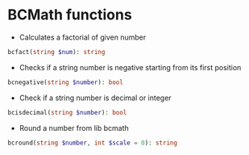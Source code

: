 # BCMath functions

- Calculates a factorial of given number

```php
bcfact(string $num): string
```

- Checks if a string number is negative starting from its first position

```php
bcnegative(string $number): bool
```

- Check if a string number is decimal or integer

```php
bcisdecimal(string $number): bool
```

- Round a number from lib bcmath

```php
bcround(string $number, int $scale = 0): string
```